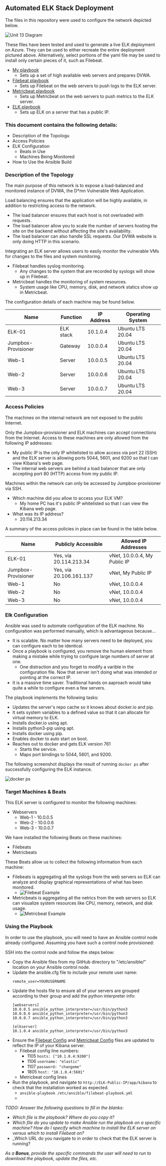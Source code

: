 ## Automated ELK Stack Deployment

The files in this repository were used to configure the network depicted below.

![Unit 13 Diagram](Diagrams/Unit-13-Diagram.png "Unit 13 Diagram")

These files have been tested and used to generate a live ELK deployment on Azure. They can be used to either recreate the entire deployment pictured above. Alternatively, select portions of the yaml file may be used to install only certain pieces of it, such as Filebeat.

  - [My playbook](/Ansible/my-playbook.yml)
    - Sets up a set of high available web servers and prepares DVWA.
  - [Filebeat playbook](/Ansible/filebeat-playbook.yml)
    - Sets up Filebeat on the web servers to push logs to the ELK server.
  - [Metricbeat playbook](/Ansible/metricbeat-playbook.yml)
    - Sets up Metricbeat on the web servers to push metrics to the ELK server.
  - [ELK playbook](/Ansible/elk-playbook.yml)
    - Sets up ELK on a server that has a public IP.


### This document contains the following details:
- Description of the Topologu
- Access Policies
- ELK Configuration
  - Beats in Use
  - Machines Being Monitored
- How to Use the Ansible Build


### Description of the Topology

The main purpose of this network is to expose a load-balanced and monitored instance of DVWA, the D*mn Vulnerable Web Application.

Load balancing ensures that the application will be highly available, in addition to restricting access to the network.
- The load balancer ensures that each host is not overloaded with requests.
- The load balancer allow you to scale the number of servers hosting the site on the backend without affecting the site's availability. 
- The load balancer can also handle SSL requests. Our DVWA website is only doing HTTP in this scenario.

Integrating an ELK server allows users to easily monitor the vulnerable VMs for changes to the files and system monitoring.
- Filebeat handles syslog monitoring.
  - Any changes to the system that are recorded by syslogs will show up in Filebeat.
- Metricbeat handles the monitoring of system resources.
  - System usage like CPU, memory, disk, and network statics show up in Metricbeat.

The configuration details of each machine may be found below.

| Name                | Function | IP Address | Operating System |
|---------------------|----------|------------|------------------|
| ELK-01              | ELK stack | 10.1.0.4  | Ubuntu LTS 20.04 |
| Jumpbox-Provisioner | Gateway  | 10.0.0.4   | Ubuntu LTS 20.04 |
| Web-1               | Server   | 10.0.0.5   | Ubuntu LTS 20.04 |
| Web-2               | Server   | 10.0.0.6   | Ubuntu LTS 20.04 |
| Web-3               | Server   | 10.0.0.7   | Ubuntu LTS 20.04 |


### Access Policies

The machines on the internal network are not exposed to the public Internet. 

Only the Jumpbox-provisioner and ELK machines can accept connections from the Internet. Access to these machines are only allowed from the following IP addresses:
- My public IP is the only IP whitelisted to allow access via port 22 (SSH) and the ELK server is allowing ports 5044, 5601, and 9200 so that I can view Kibana's web page.
- The internal web servers are behind a load balancer that are only accepting port 80 (HTTP) access from my public IP.

Machines within the network can only be accessed by Jumpbox-provisioner via SSH.
- Which machine did you allow to access your ELK VM?
  - My home PC has it's public IP whitelisted so that I can view the Kibana web page.
- What was its IP address?
  - 20.114.213.34

A summary of the access policies in place can be found in the table below.

| Name     | Publicly Accessible | Allowed IP Addresses |
|----------|---------------------|----------------------|
| ELK-01 | Yes, via 20.114.213.34 | vNet, 10.0.0.4, My Public IP |
| Jumpbox-Provisioner | Yes,  via 20.106.161.137 | vNet, My Public IP |
| Web-1 | No | vNet, 10.0.0.4 |
| Web-2 | No | vNet, 10.0.0.4 |
| Web-3 | No | vNet, 10.0.0.4 |

### Elk Configuration

Ansible was used to automate configuration of the ELK machine. No configuration was performed manually, which is advantageous because...
- It is scalable. No matter how many servers need to be deployed, you can configure each to be identical.
- Once a playbook is configured, you remove the human element from making a mistake while trying to configure large numbers of server at one.
  - One distraction and you forget to modify a varible in the configuration file. Now that server isn't doing what was intended or pointing at the correct IP.
- It is a massive time saver. Traditional hands on aaproach would take quite a while to configure even a few servers.

The playbook implements the following tasks:
- Updates the server's repo cache so it knows about docker.io and pip.
- It sets system variables to a defined value so that it can allocate for virtual memory to ELK.
- Installs docker.io using apt.
- Installs python3-pip using apt.
- Installs docker using pip.
- Enables docker to auto start on boot.
- Reaches out to docker and gets ELK version 761
  - Starts the service.
  - Maps port bindings to 5044, 5601, and 9200.

The following screenshot displays the result of running `docker ps` after successfully configuring the ELK instance.

![docker ps](/Images/docker_ps.jpg)


### Target Machines & Beats
This ELK server is configured to monitor the following machines:
- Webservers
  - Web-1 - 10.0.0.5
  - Web-2 - 10.0.0.6
  - Web-3 - 10.0.0.7

We have installed the following Beats on these machines:
- Filebeats
- Metricbeats

These Beats allow us to collect the following information from each machine:
- Filebeats is aggregating all the syslogs from the web servers so ELK can analyze and display graphical representations of what has been monitored.
  - ![Filebeat Example](/Images/filebeats-example.png)
- Metricbeats is aggregating all the netrics from the web servers so ELK can visualize system resources like CPU, memory, network, and disk usage.
  - ![Metricbeat Example](/Images/metricbeats-example.png)

### Using the Playbook
In order to use the playbook, you will need to have an Ansible control node already configured. Assuming you have such a control node provisioned: 

SSH into the control node and follow the steps below:
- Copy the Ansible files from my GitHub directory to "/etc/ansible/" location on your Ansible control node.
- Update the ansible.cfg file to include your remote user name:
  ```
  remote_user=YOURUSERNAME
  ```
- Update the hosts file to ensure all of your servers are grouped according to their group and add the python interpreter info:
  ```
  [webservers]
  10.0.0.5 ansible_python_interpreter=/usr/bin/python3
  10.0.0.6 ansible_python_interpreter=/usr/bin/python3
  10.0.0.7 ansible_python_interpreter=/usr/bin/python3
  ```
  ```
  [elkserver]
  10.1.0.4 ansible_python_interpreter=/usr/bin/python3
  ```
- Ensure the [Filebeat Config](/Ansible/filebeat-config.yml) and [Metricbeat Config](/Ansible/metricbeat-config.yml) files are updated to reflect the IP of your Kibana server.
  - Filebeat config line numbers:
    - 1105 ```hosts: ["10.1.0.4:9200"]```
    - 1106 ```username: "elastic"```
    - 1107 ```password: "changeme"```
    - 1805 ```host: "10.1.0.4:5601"```
  - Metricbeat config lines
- Run the playbook, and navigate to ```http://ELK-Public-IP/app/kibana``` to check that the installation worked as expected.
  - ```ansible-playbook /etc/ansible/filebeat-playbook.yml```
  - 
  
_TODO: Answer the following questions to fill in the blanks:_
- _Which file is the playbook? Where do you copy it?_
- _Which file do you update to make Ansible run the playbook on a specific machine? How do I specify which machine to install the ELK server on versus which to install Filebeat on?_
- _Which URL do you navigate to in order to check that the ELK server is running?

_As a **Bonus**, provide the specific commands the user will need to run to download the playbook, update the files, etc._
